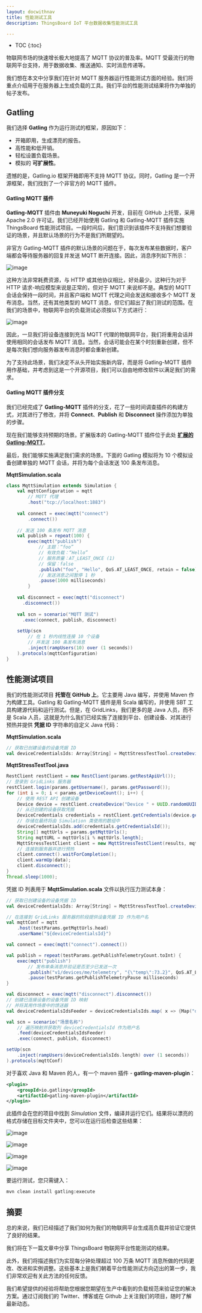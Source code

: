 ```yaml
---
layout: docwithnav
title: 性能测试工具
description: ThingsBoard IoT 平台数据收集性能测试工具

---
```


* TOC
{:toc}

物联网市场的快速增长极大地提高了 MQTT 协议的普及率。MQTT 受最流行的物联网平台支持，用于数据收集、推送通知、实时消息传递等。

我们想在本文中分享我们在针对 MQTT 服务器运行性能测试方面的经验。我们将重点介绍用于在服务器上生成负载的工具。我们平台的性能测试结果将作为单独的帖子发布。

## Gatling

我们选择 **Gatling** 作为运行测试的框架，原因如下：

* 开箱即用，生成漂亮的报告。
* 高性能和低开销。
* 轻松设置负载场景。
* 模拟的 **可扩展性**。

遗憾的是，Gatling.io 框架开箱即用不支持 MQTT 协议。同时，Gatling 是一个开源框架，我们找到了一个非官方的 MQTT 插件。

#### Gatling MQTT 插件

**Gatling-MQTT** 插件由 **Muneyuki Noguchi** 开发，目前在 GitHub 上托管，采用 Apache 2.0 许可证。我们已经开始使用 Gatling 和 Gatling-MQTT 插件实施 ThingsBoard 性能测试项目。一段时间后，我们意识到该插件不支持我们想要验证的场景，并且默认场景的行为不是我们所期望的。

非官方 Gatling-MQTT 插件的默认场景的问题在于，每次发布某些数据时，客户端都会等待服务器的回复并发送 MQTT 断开连接。因此，消息序列如下所示：

![image](/images/reference/performance-tools/connect-publish-disconnect.png)

这种方法非常耗费资源，与 HTTP 或其他协议相比，好处最少。这种行为对于 HTTP 请求-响应模型来说是正常的，但对于 MQTT 来说却不是。典型的 MQTT 会话会保持一段时间，并且客户端和 MQTT 代理之间会发送和接收多个 MQTT 发布消息。当然，还有其他类型的 MQTT 消息，但它们超出了我们测试的范围。在我们的场景中，物联网平台的负载测试必须按以下方式进行：

![image](/images/reference/performance-tools/connect-publish-publish-publish-disconnect.png)

因此，一旦我们将设备连接到充当 MQTT 代理的物联网平台，我们将重用会话并使用相同的会话发布 MQTT 消息。当然，会话可能会在某个时刻重新创建，但不是每次我们想向服务器发布消息时都会重新创建。

为了支持此场景，我们决定不从头开始实施新内容，而是将 Gatling-MQTT 插件用作基础，并考虑到这是一个开源项目，我们可以自由地修改软件以满足我们的需求。

#### Gatling MQTT 插件分支

我们已经完成了 **Gatling-MQTT** 插件的分支，花了一些时间调查插件的构建方式，对其进行了修改，并将 **Connect**、**Publish** 和 **Disconnect** 操作添加为单独的步骤。

现在我们能够支持预期的场景。扩展版本的 Gatling-MQTT 插件位于此处 [**扩展的 Gatling-MQTT**](https://github.com/thingsboard/gatling-mqtt)。

最后，我们能够实施满足我们需求的场景。下面的 Gatling 模拟将为 10 个模拟设备创建单独的 MQTT 会话，并将为每个会话发送 100 条发布消息。

**MqttSimulation.scala**

```scala
class MqttSimulation extends Simulation {
    val mqttConfiguration = mqtt
        // MQTT 代理
        .host("tcp://localhost:1883")
    
    val connect = exec(mqtt("connect")
        .connect())
    
    // 发送 100 条发布 MQTT 消息
    val publish = repeat(100) {
        exec(mqtt("publish")
            // 主题：“foo”
            // 有效负载：“Hello”
            // 服务质量：AT_LEAST_ONCE (1)
            // 保留：false
            .publish("foo", "Hello", QoS.AT_LEAST_ONCE, retain = false))
            // 发送消息之间暂停 1 秒
            .pause(1000 milliseconds)
        }
    
    val disconnect = exec(mqtt("disconnect")
      .disconnect())
    
    val scn = scenario("MQTT 测试")
      .exec(connect, publish, disconnect)
    
    setUp(scn
        // 在 1 秒内线性连接 10 个设备
        // 并发送 100 条发布消息
        .inject(rampUsers(10) over (1 seconds))
    ).protocols(mqttConfiguration)
}
```

## 性能测试项目

我们的性能测试项目 **托管在 GitHub 上**。它主要用 Java 编写，并使用 Maven 作为构建工具。Gatling 和 Gatling-MQTT 插件是用 Scala 编写的，并使用 SBT 工具构建源代码和运行测试。但是，在 GridLinks，我们更多的是 Java 人员，而不是 Scala 人员，这就是为什么我们已经实施了连接到平台、创建设备、对其进行预热并提供 **凭据 ID** 字符串的自定义 Java 代码：

**MqttSimulation.scala**

```scala
// 获取已创建设备的设备凭据 ID
val deviceCredentialsIds: Array[String] = MqttStressTestTool.createDevices(testParams).asScala.toArray
```

**MqttStressTestTool.java**

```java
RestClient restClient = new RestClient(params.getRestApiUrl());
// 登录到 GridLinks 服务器
restClient.login(params.getUsername(), params.getPassword());
for (int i = 0; i < params.getDeviceCount(); i++) {
    // 使用 REST API 创建设备
    Device device = restClient.createDevice("Device " + UUID.randomUUID());
    // 从已创建的设备获取凭据
    DeviceCredentials credentials = restClient.getCredentials(device.getId());
    // 存储在最终将由 Simulation 类使用的数组中    
    deviceCredentialsIds.add(credentials.getCredentialsId());
    String[] mqttUrls = params.getMqttUrls();
    String mqttURL = mqttUrls[i % mqttUrls.length];
    MqttStressTestClient client = new MqttStressTestClient(results, mqttURL, credentials.getCredentialsId());
    // 连接到服务器并进行预热
    client.connect().waitForCompletion();
    client.warmUp(data);
    client.disconnect();
}
Thread.sleep(1000);
```

凭据 ID 列表用于 **MqttSimulation.scala** 文件以执行压力测试本身：

```scala
// 获取已创建设备的设备凭据 ID
val deviceCredentialsIds: Array[String] = MqttStressTestTool.createDevices(testParams).asScala.toArray

// 在连接到 GridLinks 服务器的阶段提供设备凭据 ID 作为用户名
val mqttConf = mqtt
    .host(testParams.getMqttUrls.head)
    .userName("${deviceCredentialsId}")

val connect = exec(mqtt("connect").connect())

val publish = repeat(testParams.getPublishTelemetryCount.toInt) {
    exec(mqtt("publish") 
        // 发布单条消息并验证是否至少已发送一次
        .publish("v1/devices/me/telemetry", "{\"temp\":73.2}", QoS.AT_LEAST_ONCE, retain = false))
        .pause(testParams.getPublishTelemetryPause milliseconds)
}

val disconnect = exec(mqtt("disconnect").disconnect())
// 创建已连接设备的设备凭据 ID 映射
// 并将其用作场景中的馈送器
val deviceCredentialsIdsFeeder = deviceCredentialsIds.map( x => {Map("deviceCredentialsId" -> x)})

val scn = scenario("场景名称")
    // 遍历映射并获取列 deviceCredentialsId 作为用户名
    .feed(deviceCredentialsIdsFeeder)
    .exec(connect, publish, disconnect)

setUp(scn
    .inject(rampUsers(deviceCredentialsIds.length) over (1 seconds))
).protocols(mqttConf)
```

对于喜欢 Java 和 Maven 的人，有一个 maven 插件 - **gatling-maven-plugin**：

```xml
<plugin>
    <groupId>io.gatling</groupId>
    <artifactId>gatling-maven-plugin</artifactId>
</plugin>
```

此插件会在您的项目中找到 *Simulation* 文件，编译并运行它们。结果将以漂亮的格式存储在目标文件夹中，您可以在运行后检查这些结果：

![image](/images/reference/performance-tools/gatling-indicators.png)

![image](/images/reference/performance-tools/gatling-statistics.png)

![image](/images/reference/performance-tools/gatling-number-of-requests-per-second.png)

![image](/images/reference/performance-tools/gatling-number-of-responses-per-second.png)

要运行测试，您只需键入：

```bash
mvn clean install gatling:execute
```

## 摘要

总的来说，我们已经描述了我们如何为我们的物联网平台生成高负载并验证它提供了良好的结果。

我们将在下一篇文章中分享 ThingsBoard 物联网平台性能测试的结果。

此外，我们将描述我们为实现每分钟处理超过 100 万条 MQTT 消息所做的代码更改、改进和实例调整。这些基本上是我们朝着平台性能测试方向迈出的第一步，我们非常欢迎有关此方法的任何反馈。

我们希望提供的经验将帮助您根据您期望在生产中看到的负载规范来验证您的解决方案。通过订阅我们的 Twitter、博客或在 Github 上关注我们的项目，随时了解最新动态。